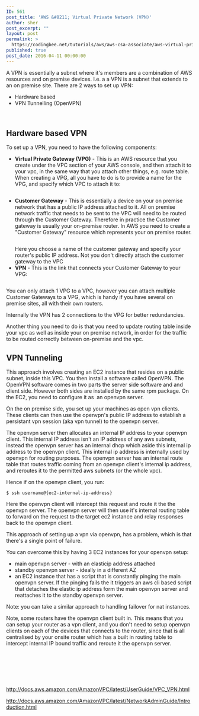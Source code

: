```yaml
---
ID: 561
post_title: 'AWS &#8211; Virtual Private Network (VPN)'
author: sher
post_excerpt: ""
layout: post
permalink: >
  https://codingbee.net/tutorials/aws/aws-csa-associate/aws-virtual-private-network-vpn
published: true
post_date: 2016-04-11 00:00:00
---
```

A VPN is essentially a subnet where it's members are a combination of AWS resources and on premise devices. I.e. a a VPN is a subnet that extends to an on premise site. There are 2 ways to set up VPN:
<ul>
 	<li>Hardware based</li>
 	<li>VPN Tunnelling (OpenVPN)</li>
</ul>
&nbsp;
<h2>Hardware based VPN</h2>
To set up a VPN, you need to have the following components:
<ul>
 	<li><strong>Virtual Private Gateway (VPG)</strong> - This is an AWS resource that you create under the VPC section of your AWS console, and then attach it to your vpc, in the same way that you attach other things, e.g. route table. When creating a VPG, all you have to do is to provide a name for the VPG, and specify which VPC to attach it to:
<p id="TYMANKl"><a href="http://codingbee.net/wp-content/uploads/2016/04/img_570c05f575ec7.png"><img class="alignnone size-full wp-image-6907 pastedimages" src="http://codingbee.net/wp-content/uploads/2016/04/img_570c05f575ec7.png" alt="" /></a></p>
</li>
 	<li><strong>Customer Gateway</strong> - This is essentially a device on your on premise network that has a public IP address attached to it. All on premise network traffic that needs to be sent to the VPC will need to be routed through the Customer Gateway. Therefore in practice the Customer gateway is usually your on-premise router. In AWS you need to create a "Customer Gateway" resource which represents your on premise router.
<p id="KihdHXq"><a href="http://codingbee.net/wp-content/uploads/2016/04/img_570c06f3adfad.png"><img class="alignnone size-full wp-image-6908 pastedimages" src="http://codingbee.net/wp-content/uploads/2016/04/img_570c06f3adfad.png" alt="" /></a></p>
Here you choose a name of the customer gateway and specify your router's public IP address. Not you don't directly attach the customer gateway to the VPC</li>
 	<li><strong>VPN</strong> - This is the link that connects your Customer Gateway to your VPG:
<p id="bPAcJMM"><a href="http://codingbee.net/wp-content/uploads/2016/04/img_570c0813621c7.png"><img class="alignnone size-full wp-image-6909 pastedimages" src="http://codingbee.net/wp-content/uploads/2016/04/img_570c0813621c7.png" alt="" /></a></p>
</li>
</ul>
You can only attach 1 VPG to a VPC, however you can attach multiple Customer Gateways to a VPG, which is handy if you have several on premise sites, all with their own routers.

Internally the VPN has 2 connections to the VPG for better redundancies.

Another thing you need to do is that you need to update routing table inside your vpc as well as inside your on premise network, in order for the traffic to be routed correctly between on-premise and the vpc.
<h2>VPN Tunneling</h2>
This approach involves creating an EC2 instance that resides on a public subnet, inside this VPC. You then install a software called OpenVPN. The OpenVPN software comes in two parts the server side software and and client side. However both sides are installed by the same rpm package. On the EC2, you need to configure it as   an openvpn server.

On the on premise side, you set up your machines as open vpn clients. These clients can then use the openvpn's public IP address to establish a persistant vpn session (aka vpn tunnel) to the openvpn server.

The openvpn server then allocates an internal IP address to your openvpn client. This internal IP address isn't an IP address of any aws subnets, instead the openvpn server has an internal dhcp which aside this internal ip address to the openvpn client. This internal ip address is internally used by openvpn for routing purposes. The openvpn server has an internal route table that routes traffic coming from an openvpn client's internal ip address, and reroutes it to the permitted aws subnets (or the whole vpc).

Hence if on the openvpn client, you run:

<code>$ ssh username@{ec2-internal-ip-address}</code>

Here the openvpn client will intercept this request and route it the the openvpn server. The openvpn server will then use it's internal routing table to forward on the request to the target ec2 instance and relay responses back to the openvpn client.

This approach of setting up a vpn via openvpn, has a problem, which is that there's a single point of failure.

You can overcome this by having 3 EC2 instances for your openvpn setup:
<ul>
 	<li>main openvpn server - with an elasticip address attached</li>
 	<li>standby openvpn server - ideally in a different AZ</li>
 	<li>an EC2 instance that has a script that is constantly pinging the main openvpn server. If the pinging fails the it triggers an aws cli based script that detaches the elastic ip address form the main openvpn server and reattaches it to the standby openvpn server.</li>
</ul>
Note: you can take a similar approach to handling failover for nat instances.

Note, some routers have the openvpn client built in. This means that you can setup your router as a vpn client, and you don't need to setup openvpn clients on each of the devices that connects to the router, since that is all centralised by your onsite router which has a built in routing table to intercept internal IP bound traffic and reroute it the openvpn server.

&nbsp;

&nbsp;

&nbsp;

http://docs.aws.amazon.com/AmazonVPC/latest/UserGuide/VPC_VPN.html

http://docs.aws.amazon.com/AmazonVPC/latest/NetworkAdminGuide/Introduction.html